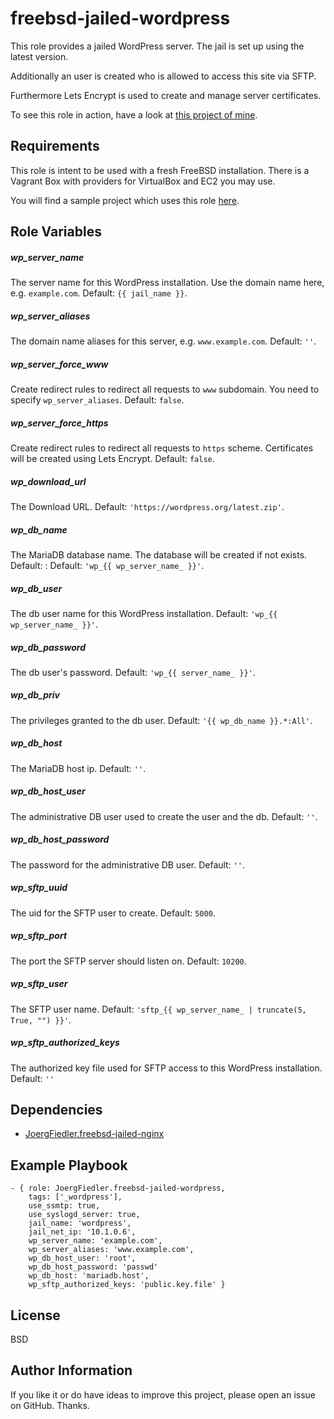 freebsd-jailed-wordpress
========================

This role provides a jailed WordPress server. The jail is set up using the 
latest version. 

Additionally an user is created who is allowed to access this site via SFTP. 

Furthermore Lets Encrypt is used to create and manage server certificates.

To see this role in action, have a look at 
[this project of mine](https://github.com/JoergFiedler/freebsd-ansible-demo).

Requirements
------------

This role is intent to be used with a fresh FreeBSD installation. There is a
Vagrant Box with providers for VirtualBox and EC2 you may use.

You will find a sample project which uses this role 
[here](https://github.com/JoergFiedler/freebsd-ansible-demo).

Role Variables
--------------

##### wp_server_name
The server name for this WordPress installation. Use the domain name here, e.g.
`example.com`. Default: `{{ jail_name }}`.
 
##### wp_server_aliases
The domain name aliases for this server, e.g. `www.example.com`. Default: `''`.

##### wp_server_force_www
Create redirect rules to redirect all requests to `www` subdomain. You need to
specify `wp_server_aliases`. Default: `false`.

##### wp_server_force_https
Create redirect rules to redirect all requests to `https` scheme. Certificates
will be created using Lets Encrypt. Default: `false`.

##### wp_download_url
The Download URL. Default: `'https://wordpress.org/latest.zip'`.

##### wp_db_name
The MariaDB database name. The database will be created if not exists.
Default: : Default: `'wp_{{ wp_server_name_ }}'`.

##### wp_db_user
The db user name for this WordPress installation. Default: `'wp_{{ wp_server_name_ }}'`.

##### wp_db_password
The db user's password. Default: `'wp_{{ server_name_ }}'`.

##### wp_db_priv
The privileges granted to the db user. Default: `'{{ wp_db_name }}.*:All'`.

##### wp_db_host
The MariaDB host ip. Default: `''`.

##### wp_db_host_user
The administrative DB user used to create the user and the db. Default: `''`.

##### wp_db_host_password
The password for the administrative DB user. Default: `''`.

##### wp_sftp_uuid
The uid for the SFTP user to create. Default: `5000`.

##### wp_sftp_port
The port the SFTP server should listen on. Default: `10200`.

##### wp_sftp_user
The SFTP user name. Default: `'sftp_{{ wp_server_name_ | truncate(5, True, "") }}'`.

##### wp_sftp_authorized_keys
The authorized key file used for SFTP access to this WordPress installation. 
Default: `''`

Dependencies
------------

- [JoergFiedler.freebsd-jailed-nginx](https://galaxy.ansible.com/JoergFiedler/freebsd-jailed-nginx)

Example Playbook
----------------

    - { role: JoergFiedler.freebsd-jailed-wordpress,
        tags: ['_wordpress'],
        use_ssmtp: true,
        use_syslogd_server: true,
        jail_name: 'wordpress',
        jail_net_ip: '10.1.0.6',
        wp_server_name: 'example.com',
        wp_server_aliases: 'www.example.com',
        wp_db_host_user: 'root',
        wp_db_host_password: 'passwd'
        wp_db_host: 'mariadb.host',
        wp_sftp_authorized_keys: 'public.key.file' }

License
-------

BSD

Author Information
------------------

If you like it or do have ideas to improve this project, please open an issue
on GitHub. Thanks.
